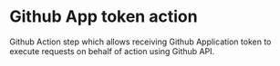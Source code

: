 # Github App token action

Github Action step which allows receiving Github Application token to execute requests on behalf of action using Github
API.

